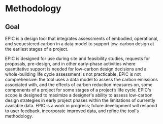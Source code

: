 # Methodology

## Goal

EPIC is a design tool that integrates assessments of embodied, operational, and sequestered carbon in a data model to support low-carbon design at the earliest stages of a project.

EPIC is designed for use during site and feasibility studies, requests for proposals, pre-design, and in other early-phase activities where quantitative support is needed for low-carbon design decisions and a whole-building life cycle assessment is not practicable. EPIC is not comprehensive: the tool uses a data model to assess the carbon emissions associated with, and the effects of carbon reduction measures on, some components of a project for some stages of a project’s life cycle.  EPIC's scope is designed to maximize a designer's ability to assess low-carbon design strategies in early project phases within the limitations of currently available data. EPIC is a work in progress; future development will respond to user feedback, incorporate improved data, and refine the tool's methodology.
